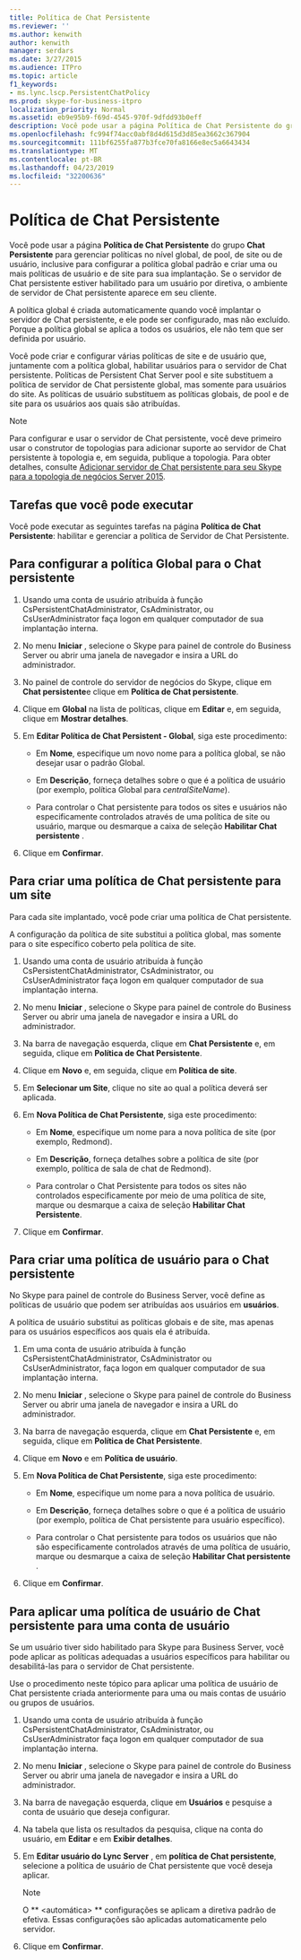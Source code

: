 ```yaml
---
title: Política de Chat Persistente
ms.reviewer: ''
ms.author: kenwith
author: kenwith
manager: serdars
ms.date: 3/27/2015
ms.audience: ITPro
ms.topic: article
f1_keywords:
- ms.lync.lscp.PersistentChatPolicy
ms.prod: skype-for-business-itpro
localization_priority: Normal
ms.assetid: eb9e95b9-f69d-4545-970f-9dfdd93b0eff
description: Você pode usar a página Política de Chat Persistente do grupo Chat Persistente para gerenciar políticas no nível global, de pool, de site ou de usuário, inclusive para configurar a política global padrão e criar uma ou mais políticas de usuário e de site para sua implantação. Se o servidor de Chat persistente estiver habilitado para um usuário por diretiva, o ambiente de servidor de Chat persistente aparece em seu cliente.
ms.openlocfilehash: fc994f74acc0abf8d4d615d3d85ea3662c367904
ms.sourcegitcommit: 111bf6255fa877b3fce70fa8166e8ec5a6643434
ms.translationtype: MT
ms.contentlocale: pt-BR
ms.lasthandoff: 04/23/2019
ms.locfileid: "32200636"
---
```

# <a name="persistent-chat-policy"></a>Política de Chat Persistente
 
Você pode usar a página **Política de Chat Persistente** do grupo **Chat Persistente** para gerenciar políticas no nível global, de pool, de site ou de usuário, inclusive para configurar a política global padrão e criar uma ou mais políticas de usuário e de site para sua implantação. Se o servidor de Chat persistente estiver habilitado para um usuário por diretiva, o ambiente de servidor de Chat persistente aparece em seu cliente.
  
A política global é criada automaticamente quando você implantar o servidor de Chat persistente, e ele pode ser configurado, mas não excluído. Porque a política global se aplica a todos os usuários, ele não tem que ser definida por usuário.
  
Você pode criar e configurar várias políticas de site e de usuário que, juntamente com a política global, habilitar usuários para o servidor de Chat persistente. Políticas de Persistent Chat Server pool e site substituem a política de servidor de Chat persistente global, mas somente para usuários do site. As políticas de usuário substituem as políticas globais, de pool e de site para os usuários aos quais são atribuídas.
  
> [!NOTE]
> Para configurar e usar o servidor de Chat persistente, você deve primeiro usar o construtor de topologias para adicionar suporte ao servidor de Chat persistente à topologia e, em seguida, publique a topologia. Para obter detalhes, consulte [Adicionar servidor de Chat persistente para seu Skype para a topologia de negócios Server 2015](../../deploy/deploy-persistent-chat-server/add-persistent-chat-server.md). 
  
## <a name="tasks-that-you-can-perform"></a>Tarefas que você pode executar

Você pode executar as seguintes tarefas na página **Política de Chat Persistente**: habilitar e gerenciar a política de Servidor de Chat Persistente.
  
## <a name="to-configure-the-global-policy-for-persistent-chat"></a>Para configurar a política Global para o Chat persistente

1. Usando uma conta de usuário atribuída à função CsPersistentChatAdministrator, CsAdministrator, ou CsUserAdministrator faça logon em qualquer computador de sua implantação interna.
    
2. No menu **Iniciar** , selecione o Skype para painel de controle do Business Server ou abrir uma janela de navegador e insira a URL do administrador.
    
3. No painel de controle do servidor de negócios do Skype, clique em **Chat persistente**e clique em **Política de Chat persistente**.
    
4. Clique em **Global** na lista de políticas, clique em **Editar** e, em seguida, clique em **Mostrar detalhes**.
    
5. Em **Editar Política de Chat Persistent - Global**, siga este procedimento:
    
   - Em **Nome**, especifique um novo nome para a política global, se não desejar usar o padrão Global.
    
   - Em **Descrição**, forneça detalhes sobre o que é a política de usuário (por exemplo, política Global para _centralSiteName_).
    
   - Para controlar o Chat persistente para todos os sites e usuários não especificamente controlados através de uma política de site ou usuário, marque ou desmarque a caixa de seleção **Habilitar Chat persistente** .
    
6. Clique em **Confirmar**.
    
## <a name="to-create-a-persistent-chat-policy-for-a-site"></a>Para criar uma política de Chat persistente para um site

Para cada site implantado, você pode criar uma política de Chat persistente.
  
A configuração da política de site substitui a política global, mas somente para o site específico coberto pela política de site.
  
1. Usando uma conta de usuário atribuída à função CsPersistentChatAdministrator, CsAdministrator, ou CsUserAdministrator faça logon em qualquer computador de sua implantação interna.
    
2. No menu **Iniciar** , selecione o Skype para painel de controle do Business Server ou abrir uma janela de navegador e insira a URL do administrador.
    
3. Na barra de navegação esquerda, clique em **Chat Persistente** e, em seguida, clique em **Política de Chat Persistente**.
    
4. Clique em **Novo** e, em seguida, clique em **Política de site**.
    
5. Em **Selecionar um Site**, clique no site ao qual a política deverá ser aplicada.
    
6. Em **Nova Política de Chat Persistente**, siga este procedimento:
    
   - Em **Nome**, especifique um nome para a nova política de site (por exemplo, Redmond).
    
   - Em **Descrição**, forneça detalhes sobre a política de site (por exemplo, política de sala de chat de Redmond).
    
   - Para controlar o Chat Persistente para todos os sites não controlados especificamente por meio de uma política de site, marque ou desmarque a caixa de seleção **Habilitar Chat Persistente**.
    
7. Clique em **Confirmar**.
    
## <a name="to-create-a-user-policy-for-persistent-chat"></a>Para criar uma política de usuário para o Chat persistente

No Skype para painel de controle do Business Server, você define as políticas de usuário que podem ser atribuídas aos usuários em **usuários**.
  
A política de usuário substitui as políticas globais e de site, mas apenas para os usuários específicos aos quais ela é atribuída.
  
1. Em uma conta de usuário atribuída à função CsPersistentChatAdministrator, CsAdministrator ou CsUserAdministrator, faça logon em qualquer computador de sua implantação interna.
    
2. No menu **Iniciar** , selecione o Skype para painel de controle do Business Server ou abrir uma janela de navegador e insira a URL do administrador.
    
3. Na barra de navegação esquerda, clique em **Chat Persistente** e, em seguida, clique em **Política de Chat Persistente**.
    
4. Clique em **Novo** e em **Política de usuário**.
    
5. Em **Nova Política de Chat Persistente**, siga este procedimento:
    
   - Em **Nome**, especifique um nome para a nova política de usuário.
    
   - Em **Descrição**, forneça detalhes sobre o que é a política de usuário (por exemplo, política de Chat persistente para usuário específico).
    
   - Para controlar o Chat persistente para todos os usuários que não são especificamente controlados através de uma política de usuário, marque ou desmarque a caixa de seleção **Habilitar Chat persistente** .
    
6. Clique em **Confirmar**.
    
## <a name="to-apply-a-persistent-chat-user-policy-to-a-user-account"></a>Para aplicar uma política de usuário de Chat persistente para uma conta de usuário

Se um usuário tiver sido habilitado para Skype para Business Server, você pode aplicar as políticas adequadas a usuários específicos para habilitar ou desabilitá-las para o servidor de Chat persistente.
  
Use o procedimento neste tópico para aplicar uma política de usuário de Chat persistente criada anteriormente para uma ou mais contas de usuário ou grupos de usuários.
  
1. Usando uma conta de usuário atribuída à função CsPersistentChatAdministrator, CsAdministrator, ou CsUserAdministrator faça logon em qualquer computador de sua implantação interna.
    
2. No menu **Iniciar** , selecione o Skype para painel de controle do Business Server ou abrir uma janela de navegador e insira a URL do administrador.
    
3. Na barra de navegação esquerda, clique em **Usuários** e pesquise a conta de usuário que deseja configurar.
    
4. Na tabela que lista os resultados da pesquisa, clique na conta do usuário, em **Editar** e em **Exibir detalhes**.
    
5. Em **Editar usuário do Lync Server** , em **política de Chat persistente**, selecione a política de usuário de Chat persistente que você deseja aplicar.
    
    > [!NOTE]
    > O ** \<automática\> ** configurações se aplicam a diretiva padrão de efetiva. Essas configurações são aplicadas automaticamente pelo servidor.
  
6. Clique em **Confirmar**.
    


